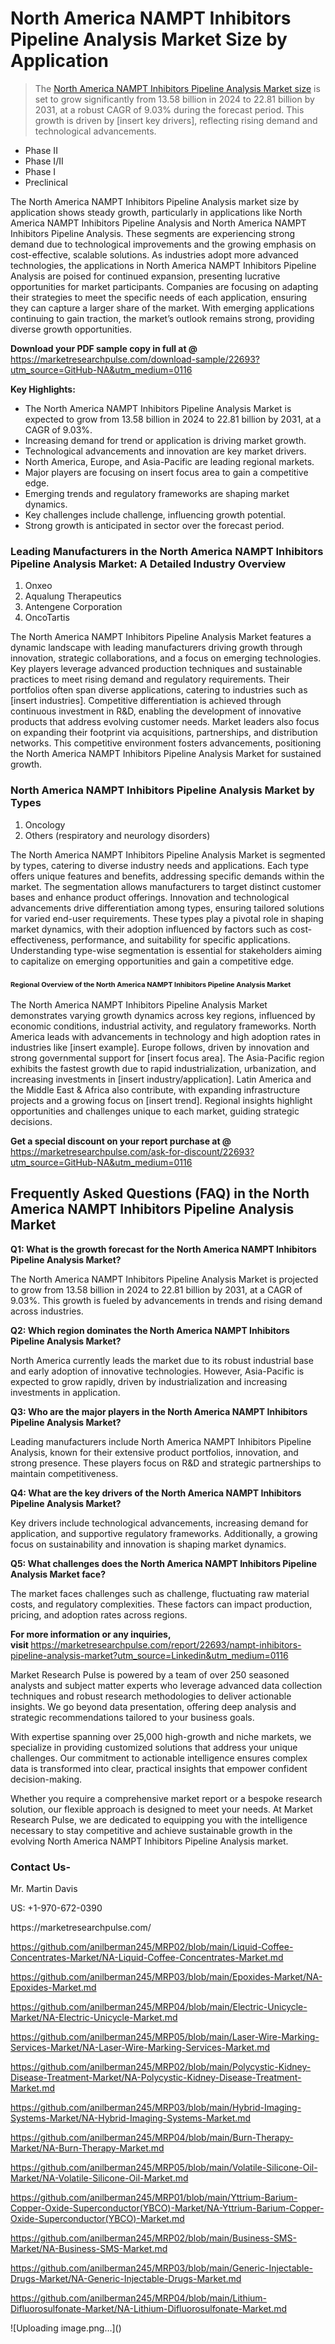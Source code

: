 <h1>North America NAMPT Inhibitors Pipeline Analysis Market&nbsp;Size by Application</h1><blockquote><p>The <a href="https://marketresearchpulse.com/download-sample/22693?utm_source=GitHub-NA&amp;utm_medium=0116">North America NAMPT Inhibitors Pipeline Analysis Market size</a> is set to grow significantly from 13.58 billion in 2024 to 22.81 billion by 2031, at a robust CAGR of 9.03% during the forecast period. This growth is driven by [insert key drivers], reflecting rising demand and technological advancements.</p></blockquote><ul><li>Phase II<li> Phase I/II<li> Phase I<li> Preclinical</li></ul><p>The North America NAMPT Inhibitors Pipeline Analysis market size by application shows steady growth, particularly in applications like North America NAMPT Inhibitors Pipeline Analysis and North America NAMPT Inhibitors Pipeline Analysis. These segments are experiencing strong demand due to technological improvements and the growing emphasis on cost-effective, scalable solutions. As industries adopt more advanced technologies, the applications in North America NAMPT Inhibitors Pipeline Analysis are poised for continued expansion, presenting lucrative opportunities for market participants. Companies are focusing on adapting their strategies to meet the specific needs of each application, ensuring they can capture a larger share of the market. With emerging applications continuing to gain traction, the market’s outlook remains strong, providing diverse growth opportunities.</p><p><strong>Download your PDF sample copy in full at @ </strong><a href="https://marketresearchpulse.com/download-sample/22693?utm_source=GitHub-NA&amp;utm_medium=0116">https://marketresearchpulse.com/download-sample/22693?utm_source=GitHub-NA&amp;utm_medium=0116</a></p><p><strong>Key Highlights: </strong></p><ul><li>The North America NAMPT Inhibitors Pipeline Analysis Market is expected to grow from 13.58 billion in 2024 to 22.81 billion by 2031, at a CAGR of 9.03%.</li><li>Increasing demand for trend or application is driving market growth.</li><li>Technological advancements and innovation are key market drivers.</li><li>North America, Europe, and Asia-Pacific are leading regional markets.</li><li>Major players are focusing on insert focus area to gain a competitive edge.</li><li>Emerging trends and regulatory frameworks are shaping market dynamics.</li><li>Key challenges include challenge, influencing growth potential.</li><li>Strong growth is anticipated in sector over the forecast period.</li></ul><h3>Leading Manufacturers in the North America NAMPT Inhibitors Pipeline Analysis Market: A Detailed Industry Overview</h3><ol><li>Onxeo</li><li>Aqualung Therapeutics</li><li>Antengene Corporation</li><li>OncoTartis</li></ol><div class="flex max-w-full flex-col flex-grow"><div class="min-h-8 text-message flex w-full flex-col items-end gap-2 whitespace-normal break-words [.text-message+&amp;]:mt-5" dir="auto" data-message-author-role="assistant" data-message-id="fd8432e4-4910-450d-b182-61b7bfb0a01f" data-message-model-slug="gpt-4o"><div class="flex w-full flex-col gap-1 empty:hidden first:pt-[3px]"><div class="markdown prose w-full break-words dark:prose-invert light"><p>The North America NAMPT Inhibitors Pipeline Analysis Market features a dynamic landscape with leading manufacturers driving growth through innovation, strategic collaborations, and a focus on emerging technologies. Key players leverage advanced production techniques and sustainable practices to meet rising demand and regulatory requirements. Their portfolios often span diverse applications, catering to industries such as [insert industries]. Competitive differentiation is achieved through continuous investment in R&amp;D, enabling the development of innovative products that address evolving customer needs. Market leaders also focus on expanding their footprint via acquisitions, partnerships, and distribution networks. This competitive environment fosters advancements, positioning the North America NAMPT Inhibitors Pipeline Analysis Market for sustained growth.</p></div></div></div></div><h3>North America NAMPT Inhibitors Pipeline Analysis Market by Types</h3><ol><li>Oncology<li> Others (respiratory and neurology disorders)</li></ol><div class="flex max-w-full flex-col flex-grow"><div class="min-h-8 text-message flex w-full flex-col items-end gap-2 whitespace-normal break-words [.text-message+&amp;]:mt-5" dir="auto" data-message-author-role="assistant" data-message-id="084470be-0bb7-4664-bddf-5156b4f41249" data-message-model-slug="gpt-4o-mini"><div class="flex w-full flex-col gap-1 empty:hidden first:pt-[3px]"><div class="markdown prose w-full break-words dark:prose-invert light"><p>The North America NAMPT Inhibitors Pipeline Analysis Market is segmented by types, catering to diverse industry needs and applications. Each type offers unique features and benefits, addressing specific demands within the market. The segmentation allows manufacturers to target distinct customer bases and enhance product offerings. Innovation and technological advancements drive differentiation among types, ensuring tailored solutions for varied end-user requirements. These types play a pivotal role in shaping market dynamics, with their adoption influenced by factors such as cost-effectiveness, performance, and suitability for specific applications. Understanding type-wise segmentation is essential for stakeholders aiming to capitalize on emerging opportunities and gain a competitive edge.</p></div></div></div></div><h3><span style="font-size: 11px;">Regional Overview of the North America NAMPT Inhibitors Pipeline Analysis Market</span></h3><div class="flex max-w-full flex-col flex-grow"><div class="min-h-8 text-message flex w-full flex-col items-end gap-2 whitespace-normal break-words [.text-message+&amp;]:mt-5" dir="auto" data-message-author-role="assistant" data-message-id="e9038762-ce64-4e30-91c9-9bd413514231" data-message-model-slug="gpt-4o-mini"><div class="flex w-full flex-col gap-1 empty:hidden first:pt-[3px]"><div class="markdown prose w-full break-words dark:prose-invert light"><p>The North America NAMPT Inhibitors Pipeline Analysis Market demonstrates varying growth dynamics across key regions, influenced by economic conditions, industrial activity, and regulatory frameworks. North America leads with advancements in technology and high adoption rates in industries like [insert example]. Europe follows, driven by innovation and strong governmental support for [insert focus area]. The Asia-Pacific region exhibits the fastest growth due to rapid industrialization, urbanization, and increasing investments in [insert industry/application]. Latin America and the Middle East &amp; Africa also contribute, with expanding infrastructure projects and a growing focus on [insert trend]. Regional insights highlight opportunities and challenges unique to each market, guiding strategic decisions.</p></div></div></div></div><p><strong>Get a special discount on your report purchase at @ </strong><a href="https://marketresearchpulse.com/ask-for-discount/22693?utm_source=GitHub-NA&amp;utm_medium=0116">https://marketresearchpulse.com/ask-for-discount/22693?utm_source=GitHub-NA&amp;utm_medium=0116</a></p><h2>Frequently Asked Questions (FAQ) in the North America NAMPT Inhibitors Pipeline Analysis Market</h2><p><strong>Q1: What is the growth forecast for the North America NAMPT Inhibitors Pipeline Analysis Market?</strong></p><p>The North America NAMPT Inhibitors Pipeline Analysis Market is projected to grow from 13.58 billion in 2024 to 22.81 billion by 2031, at a CAGR of 9.03%. This growth is fueled by advancements in trends and rising demand across industries.</p><p><strong>Q2: Which region dominates the North America NAMPT Inhibitors Pipeline Analysis Market?</strong></p><p>North America currently leads the market due to its robust industrial base and early adoption of innovative technologies. However, Asia-Pacific is expected to grow rapidly, driven by industrialization and increasing investments in application.</p><p><strong>Q3: Who are the major players in the North America NAMPT Inhibitors Pipeline Analysis Market?</strong></p><p>Leading manufacturers include North America NAMPT Inhibitors Pipeline Analysis, known for their extensive product portfolios, innovation, and strong presence. These players focus on R&amp;D and strategic partnerships to maintain competitiveness.</p><p><strong>Q4: What are the key drivers of the North America NAMPT Inhibitors Pipeline Analysis Market?</strong></p><p>Key drivers include technological advancements, increasing demand for application, and supportive regulatory frameworks. Additionally, a growing focus on sustainability and innovation is shaping market dynamics.</p><p><strong>Q5: What challenges does the North America NAMPT Inhibitors Pipeline Analysis Market face?</strong></p><p>The market faces challenges such as challenge, fluctuating raw material costs, and regulatory complexities. These factors can impact production, pricing, and adoption rates across regions.</p><p><strong>For more information or any inquiries, visit&nbsp;</strong><a href="https://marketresearchpulse.com/report/22693/nampt-inhibitors-pipeline-analysis-market?utm_source=Linkedin&utm_medium=0116">https://marketresearchpulse.com/report/22693/nampt-inhibitors-pipeline-analysis-market?utm_source=Linkedin&utm_medium=0116</a></p><p>Market Research Pulse is powered by a team of over 250 seasoned analysts and subject matter experts who leverage advanced data collection techniques and robust research methodologies to deliver actionable insights. We go beyond data presentation, offering deep analysis and strategic recommendations tailored to your business goals.</p><p>With expertise spanning over 25,000 high-growth and niche markets, we specialize in providing customized solutions that address your unique challenges. Our commitment to actionable intelligence ensures complex data is transformed into clear, practical insights that empower confident decision-making.</p><p>Whether you require a comprehensive market report or a bespoke research solution, our flexible approach is designed to meet your needs. At Market Research Pulse, we are dedicated to equipping you with the intelligence necessary to stay competitive and achieve sustainable growth in the evolving North America NAMPT Inhibitors Pipeline Analysis market.</p><h3><strong>Contact Us-</strong></h3><p>Mr. Martin Davis</p><p>US: +1-970-672-0390</p><p>https://marketresearchpulse.com/</p><p><a href="https://github.com/anilberman245/MRP02/blob/main/Liquid-Coffee-Concentrates-Market/NA-Liquid-Coffee-Concentrates-Market.md">https://github.com/anilberman245/MRP02/blob/main/Liquid-Coffee-Concentrates-Market/NA-Liquid-Coffee-Concentrates-Market.md</a></p><p><a href="https://github.com/anilberman245/MRP03/blob/main/Epoxides-Market/NA-Epoxides-Market.md">https://github.com/anilberman245/MRP03/blob/main/Epoxides-Market/NA-Epoxides-Market.md</a></p><p><a href="https://github.com/anilberman245/MRP04/blob/main/Electric-Unicycle-Market/NA-Electric-Unicycle-Market.md">https://github.com/anilberman245/MRP04/blob/main/Electric-Unicycle-Market/NA-Electric-Unicycle-Market.md</a></p><p><a href="https://github.com/anilberman245/MRP05/blob/main/Laser-Wire-Marking-Services-Market/NA-Laser-Wire-Marking-Services-Market.md">https://github.com/anilberman245/MRP05/blob/main/Laser-Wire-Marking-Services-Market/NA-Laser-Wire-Marking-Services-Market.md</a></p><p><a href="https://github.com/anilberman245/MRP02/blob/main/Polycystic-Kidney-Disease-Treatment-Market/NA-Polycystic-Kidney-Disease-Treatment-Market.md">https://github.com/anilberman245/MRP02/blob/main/Polycystic-Kidney-Disease-Treatment-Market/NA-Polycystic-Kidney-Disease-Treatment-Market.md</a></p><p><a href="https://github.com/anilberman245/MRP03/blob/main/Hybrid-Imaging-Systems-Market/NA-Hybrid-Imaging-Systems-Market.md">https://github.com/anilberman245/MRP03/blob/main/Hybrid-Imaging-Systems-Market/NA-Hybrid-Imaging-Systems-Market.md</a></p><p><a href="https://github.com/anilberman245/MRP04/blob/main/Burn-Therapy-Market/NA-Burn-Therapy-Market.md">https://github.com/anilberman245/MRP04/blob/main/Burn-Therapy-Market/NA-Burn-Therapy-Market.md</a></p><p><a href="https://github.com/anilberman245/MRP05/blob/main/Volatile-Silicone-Oil-Market/NA-Volatile-Silicone-Oil-Market.md">https://github.com/anilberman245/MRP05/blob/main/Volatile-Silicone-Oil-Market/NA-Volatile-Silicone-Oil-Market.md</a></p><p><a href="https://github.com/anilberman245/MRP01/blob/main/Yttrium-Barium-Copper-Oxide-Superconductor(YBCO)-Market/NA-Yttrium-Barium-Copper-Oxide-Superconductor(YBCO)-Market.md">https://github.com/anilberman245/MRP01/blob/main/Yttrium-Barium-Copper-Oxide-Superconductor(YBCO)-Market/NA-Yttrium-Barium-Copper-Oxide-Superconductor(YBCO)-Market.md</a></p><p><a href="https://github.com/anilberman245/MRP02/blob/main/Business-SMS-Market/NA-Business-SMS-Market.md">https://github.com/anilberman245/MRP02/blob/main/Business-SMS-Market/NA-Business-SMS-Market.md</a></p><p><a href="https://github.com/anilberman245/MRP03/blob/main/Generic-Injectable-Drugs-Market/NA-Generic-Injectable-Drugs-Market.md">https://github.com/anilberman245/MRP03/blob/main/Generic-Injectable-Drugs-Market/NA-Generic-Injectable-Drugs-Market.md</a></p><p><a href="https://github.com/anilberman245/MRP04/blob/main/Lithium-Difluorosulfonate-Market/NA-Lithium-Difluorosulfonate-Market.md">https://github.com/anilberman245/MRP04/blob/main/Lithium-Difluorosulfonate-Market/NA-Lithium-Difluorosulfonate-Market.md</a></p>
![Uploading image.png…]()
